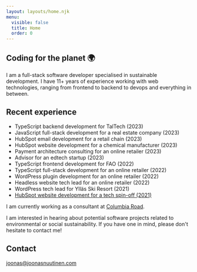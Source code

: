 ```yaml
---
layout: layouts/home.njk
menu:
  visible: false
  title: Home
  order: 0
---
```


## Coding for the planet 🌍

I am a full-stack software developer specialised in sustainable development. I have 11+ years of experience working with web technologies, ranging from frontend to backend to devops and everything in between.

## Recent experience

- TypeScript backend development for TalTech (2023)
- JavaScript full-stack development for a real estate company (2023)
- HubSpot email development for a retail chain (2023)
- HubSpot website development for a chemical manufacturer (2023)
- Payment architecture consulting for an online retailer (2023)
- Advisor for an edtech startup (2023)
- TypeScript frontend development for FAO (2022)
- TypeScript full-stack development for an online retailer (2022)
- WordPress plugin development for an online retailer (2022)
- Headless website tech lead for an online retailer (2022)
- WordPress tech lead for Ylläs Ski Resort (2021)
- [HubSpot website development for a tech spin-off (2021)](/blog/hubspot-website-development-for-tech-spin-off-2021)

I am currently working as a consultant at [Columbia Road](https://www.columbiaroad.com/).

I am interested in hearing about potential software projects related to environmental or social sustainability. If you have one in mind, please don't hesitate to contact me!

## Contact

[joonas@joonasnuutinen.com](mailto:joonas@joonasnuutinen.com)

